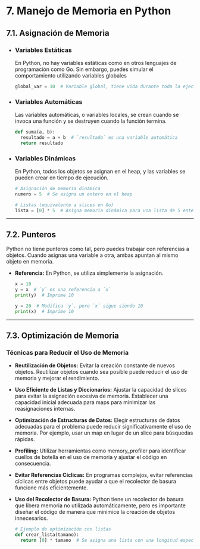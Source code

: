 # 7. Manejo de Memoria en Python

## 7.1. Asignación de Memoria

- ### Variables Estáticas

  En Python, no hay variables estáticas como en otros lenguajes de programación como Go. Sin embargo, puedes simular el comportamiento utilizando variables globales

  ```python
  global_var = 10  # Variable global, tiene vida durante toda la ejecución del programa

  ```

- ### Variables Automáticas

  Las variables automáticas, o variables locales, se crean cuando se invoca una función y se destruyen cuando la función termina.

  ```python
  def suma(a, b):
    resultado = a + b  # `resultado` es una variable automática
    return resultado

  ```

- ### Variables Dinámicas

  En Python, todos los objetos se asignan en el heap, y las variables se pueden crear en tiempo de ejecución.

  ```python
  # Asignación de memoria dinámica
  numero = 5  # Se asigna un entero en el heap

  # Listas (equivalente a slices en Go)
  lista = [0] * 5  # Asigna memoria dinámica para una lista de 5 enteros

  ```

---

## 7.2. Punteros

Python no tiene punteros como tal, pero puedes trabajar con referencias a objetos. Cuando asignas una variable a otra, ambas apuntan al mismo objeto en memoria.

- **Referencia:** En Python, se utiliza simplemente la asignación.

  ```python
  x = 10
  y = x  # `y` es una referencia a `x`
  print(y)  # Imprime 10

  y = 20  # Modifica `y`, pero `x` sigue siendo 10
  print(x)  # Imprime 10

  ```

---

## 7.3. Optimización de Memoria

### Técnicas para Reducir el Uso de Memoria

- **Reutilización de Objetos:**
  Evitar la creación constante de nuevos objetos. Reutilizar objetos cuando sea posible puede reducir el uso de memoria y mejorar el rendimiento.
- **Uso Eficiente de Listas y Diccionarios:** Ajustar la capacidad de slices para evitar la asignación excesiva de memoria. Establecer una capacidad inicial adecuada para maps para minimizar las reasignaciones internas.
- **Optimización de Estructuras de Datos:**
  Elegir estructuras de datos adecuadas para el problema puede reducir significativamente el uso de memoria. Por ejemplo, usar un map en lugar de un slice para búsquedas rápidas.
- **Profiling:**
  Utilizar herramientas como memory_profiler para identificar cuellos de botella en el uso de memoria y ajustar el código en consecuencia.
- **Evitar Referencias Cíclicas:**
  En programas complejos, evitar referencias cíclicas entre objetos puede ayudar a que el recolector de basura funcione más eficientemente.
- **Uso del Recolector de Basura:**
  Python tiene un recolector de basura que libera memoria no utilizada automáticamente, pero es importante diseñar el código de manera que minimice la creación de objetos innecesarios.

  ```python
  # Ejemplo de optimización con listas
  def crear_lista(tamano):
    return [0] * tamano  # Se asigna una lista con una longitud específica

  ```
